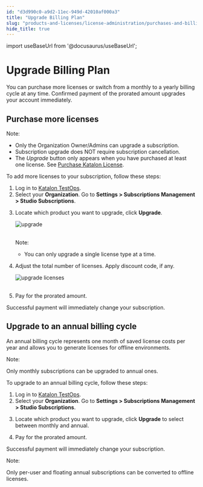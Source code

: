 ```yaml
---
id: "d3d990c0-a9d2-11ec-949d-42010af000a3"
title: "Upgrade Billing Plan"
slug: "products-and-licenses/license-administration/purchases-and-billing/upgrade-billing-plan"
hide_title: true
---
```

import useBaseUrl from '@docusaurus/useBaseUrl';

    

# <a id="id" class="anchor_top_offset"/><a id="ariaid-title1" class="anchor_top_offset"/>Upgrade Billing Plan

    
      
<p xmlns="http://www.w3.org/1999/xhtml" className="p">You can purchase more licenses or switch from a monthly to a   yearly billing cycle at any time. Confirmed payment of the prorated   amount upgrades your account immediately.</p> 
    
  

## <a id="id_1" class="anchor_top_offset"/>Purchase more licenses

<div xmlns="http://www.w3.org/1999/xhtml" className="note note note_note"><span className="note__title">Note:</span> 
  <ul className="ul"><li className="li">Only the Organization Owner/Admins can upgrade a subscription.</li><li className="li">Subscription upgrade does NOT require subscription cancellation.</li><li className="li">The <em className="ph i">Upgrade</em> button only appears when you have purchased at least one license. See <a className="xref j-external-link" href="https://docs.katalon.com/katalon-studio/docs/license-subscription.html" target="_blank">Purchase Katalon License</a>.</li></ul>
</div>
<p xmlns="http://www.w3.org/1999/xhtml" className="p">To add more licenses to your subscription, follow these steps:</p> 
<ol xmlns="http://www.w3.org/1999/xhtml" className="ol"><li className="li">Log in to <a className="xref j-external-link" href="https://testops.katalon.io/" target="_blank">Katalon TestOps</a>.</li><li className="li">Select your <strong className="ph b">Organization</strong>. Go to <strong className="ph b">Settings &gt; Subscriptions Management &gt; Studio Subscriptions</strong>.</li><li className="li">     <p className="p">Locate which product you want to upgrade, click <strong className="ph b">Upgrade</strong>.</p>     <p className="p"> <img className="image" src={useBaseUrl("https://github.com/katalon-studio/docs-images/raw/master/katalon-studio/docs/upgrade-subs/studio-sub-upgrade-button-ui-mar2022.png")} alt="upgrade" /><br /><br />     </p>     <div className="note note note_note"><span className="note__title">Note:</span>        <ul className="ul"><li className="li">You can only upgrade a single license type at a time.</li></ul>     </div>   </li><li className="li">     <p className="p">Adjust the total number of licenses. Apply discount code, if any.</p>     <p className="p"> <img className="image" src={useBaseUrl("https://github.com/katalon-studio/docs-images/raw/master/katalon-studio/docs/upgrade-subs/upgrading-sub-page-ui-mar-2022.png")} alt="upgrade licenses" /><br /><br />     </p>   </li><li className="li">     <p className="p">Pay for the prorated amount.</p>   </li></ol> 
<p xmlns="http://www.w3.org/1999/xhtml" className="p">Successful payment will immediately change your subscription.</p> 

## <a id="id_2" class="anchor_top_offset"/>Upgrade to an annual billing cycle

<p xmlns="http://www.w3.org/1999/xhtml" className="p">An annual billing cycle represents one month of saved license   costs per year and allows you to generate licenses for offline   environments.</p> 
<div xmlns="http://www.w3.org/1999/xhtml" className="note note note_note"><span className="note__title">Note:</span> 
  <p className="p">Only monthly subscriptions can be upgraded to annual ones.</p>
</div>
<p xmlns="http://www.w3.org/1999/xhtml" className="p">To upgrade to an annual billing cycle, follow these steps:</p> 
<ol xmlns="http://www.w3.org/1999/xhtml" className="ol"><li className="li">Log in to <a className="xref j-external-link" href="https://testops.katalon.io/" target="_blank">Katalon       TestOps</a>.</li><li className="li">Select your <strong className="ph b">Organization</strong>. Go to     <strong className="ph b">Settings &gt; Subscriptions Management &gt; Studio       Subscriptions</strong>.</li><li className="li">     <p className="p">Locate which product you want to upgrade, click       <strong className="ph b">Upgrade</strong> to select between monthly and annual.</p>   </li><li className="li">     <p className="p">Pay for the prorated amount.</p>   </li></ol> 
<p xmlns="http://www.w3.org/1999/xhtml" className="p">Successful payment will immediately change your   subscription.</p> 
<div xmlns="http://www.w3.org/1999/xhtml" className="note note note_note"><span className="note__title">Note:</span> 
  <p className="p">Only per-user and floating annual subscriptions can be converted
    to offline licenses.</p>
</div>
